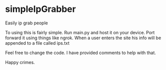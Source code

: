 # simpleIpGrabber
Easily ip grab people


To using this is fairly simple. Run main.py and host it on your device. Port forward it using things like ngrok.
When a user enters the site his info will be appended to a file called ips.txt


Feel free to change the code. I have provided comments to help with that.



Happy crimes.
